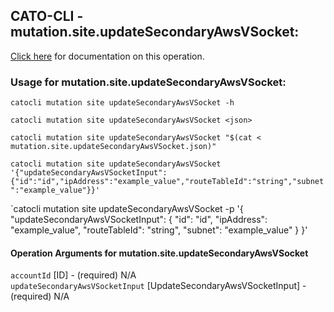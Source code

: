
## CATO-CLI - mutation.site.updateSecondaryAwsVSocket:
[Click here](https://api.catonetworks.com/documentation/#mutation-mutation.site.updateSecondaryAwsVSocket) for documentation on this operation.

### Usage for mutation.site.updateSecondaryAwsVSocket:

`catocli mutation site updateSecondaryAwsVSocket -h`

`catocli mutation site updateSecondaryAwsVSocket <json>`

`catocli mutation site updateSecondaryAwsVSocket "$(cat < mutation.site.updateSecondaryAwsVSocket.json)"`

`catocli mutation site updateSecondaryAwsVSocket '{"updateSecondaryAwsVSocketInput":{"id":"id","ipAddress":"example_value","routeTableId":"string","subnet":"example_value"}}'`

`catocli mutation site updateSecondaryAwsVSocket -p '{
    "updateSecondaryAwsVSocketInput": {
        "id": "id",
        "ipAddress": "example_value",
        "routeTableId": "string",
        "subnet": "example_value"
    }
}'


#### Operation Arguments for mutation.site.updateSecondaryAwsVSocket ####

`accountId` [ID] - (required) N/A    
`updateSecondaryAwsVSocketInput` [UpdateSecondaryAwsVSocketInput] - (required) N/A    
